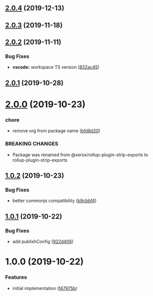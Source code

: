 ## [2.0.4](https://github.com/xeroxinteractive/rollup-plugin-strip-exports/compare/v2.0.3...v2.0.4) (2019-12-13)

## [2.0.3](https://github.com/xeroxinteractive/rollup-plugin-strip-exports/compare/v2.0.2...v2.0.3) (2019-11-18)

## [2.0.2](https://github.com/xeroxinteractive/rollup-plugin-strip-exports/compare/v2.0.1...v2.0.2) (2019-11-11)


### Bug Fixes

* **vscode:** workspace TS version ([832ac45](https://github.com/xeroxinteractive/rollup-plugin-strip-exports/commit/832ac45))

## [2.0.1](https://github.com/xeroxinteractive/rollup-plugin-strip-exports/compare/v2.0.0...v2.0.1) (2019-10-28)

# [2.0.0](https://github.com/xeroxinteractive/rollup-plugin-strip-exports/compare/v1.0.2...v2.0.0) (2019-10-23)


### chore

* remove org from package name ([bfd8d20](https://github.com/xeroxinteractive/rollup-plugin-strip-exports/commit/bfd8d20))


### BREAKING CHANGES

* Package was renamed from @xerox/rollup-plugin-strip-exports to rollup-plugin-strip-exports

## [1.0.2](https://github.com/xeroxinteractive/rollup-plugin-strip-exports/compare/v1.0.1...v1.0.2) (2019-10-23)


### Bug Fixes

* better commonjs compatibility ([b9cbbf4](https://github.com/xeroxinteractive/rollup-plugin-strip-exports/commit/b9cbbf4))

## [1.0.1](https://github.com/xeroxinteractive/rollup-plugin-strip-exports/compare/v1.0.0...v1.0.1) (2019-10-22)


### Bug Fixes

* add publishConfig ([922d406](https://github.com/xeroxinteractive/rollup-plugin-strip-exports/commit/922d406))

# 1.0.0 (2019-10-22)


### Features

* initial implementation ([f47975b](https://github.com/xeroxinteractive/rollup-plugin-strip-exports/commit/f47975b))
